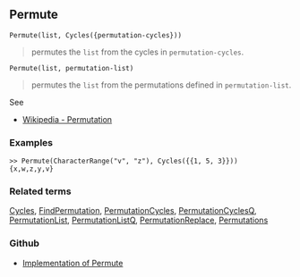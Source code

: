 ## Permute

```
Permute(list, Cycles({permutation-cycles}))
```

> permutes the `list` from the cycles in `permutation-cycles`.

```
Permute(list, permutation-list)
```

> permutes the `list` from the permutations defined in `permutation-list`.

See 
* [Wikipedia - Permutation](https://en.wikipedia.org/wiki/Permutation)
	 
### Examples

```
>> Permute(CharacterRange("v", "z"), Cycles({{1, 5, 3}}))
{x,w,z,y,v}
```

### Related terms 
[Cycles](Cycles.md), [FindPermutation](FindPermutation.md), [PermutationCycles](PermutationCycles.md), [PermutationCyclesQ](PermutationCyclesQ.md), [PermutationList](PermutationList.md), [PermutationListQ](PermutationListQ.md), [PermutationReplace](PermutationReplace.md), [Permutations](Permutations.md)

### Github

* [Implementation of Permute](https://github.com/axkr/symja_android_library/blob/master/symja_android_library/matheclipse-core/src/main/java/org/matheclipse/core/builtin/Combinatoric.java#L1517) 
